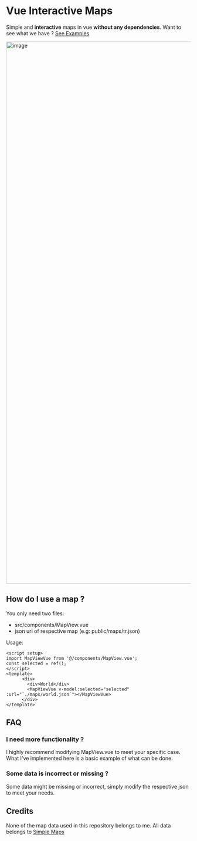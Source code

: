 # Vue Interactive Maps

Simple and **interactive** maps in vue **without any dependencies**. Want to see what we have ? [See Examples](https://ahmethuseyindok.github.io/interactive-maps-vue/#/) 

<a href="https://ahmethuseyindok.github.io/interactive-maps-vue/#/"><img width="1475" alt="image" src="https://github.com/AhmetHuseyinDOK/interactive-maps-vue/assets/24893654/a72d0441-84eb-4433-8d98-c27d908e0a10"><a/>

## How do I use a map ?

You only need two files:

- src/components/MapView.vue
- json url of respective map (e.g: public/maps/tr.json)

Usage:

``` vue 
<script setup>
import MapViewVue from '@/components/MapView.vue';
const selected = ref();
</script>
<template>
      <div>
        <div>World</div>
        <MapViewVue v-model:selected="selected" :url="`./maps/world.json`"></MapViewVue>
      </div>
</template>
```

## FAQ

### I need more functionality ?

I highly recommend modifying MapView.vue to meet your specific case. What I've implemented here is a basic example of what can be done.

### Some data is incorrect or missing ?

Some data might be missing or incorrect, simply modify the respective json to meet your needs. 

## Credits

None of the map data used in this repository belongs to me. All data belongs to [Simple Maps](https://simplemaps.com/resources/svg-maps)
